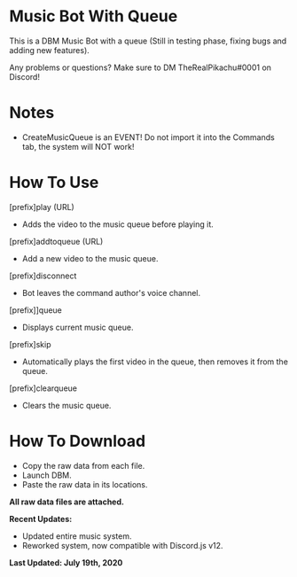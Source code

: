 # Music Bot With Queue
This is a DBM Music Bot with a queue (Still in testing phase, fixing bugs and adding new features).

Any problems or questions? Make sure to DM TheRealPikachu#0001 on Discord!

# Notes
- CreateMusicQueue is an EVENT! Do not import it into the Commands tab, the system will NOT work!

# How To Use

[prefix]play (URL)
- Adds the video to the music queue before playing it.

[prefix]addtoqueue (URL)
- Add a new video to the music queue.

[prefix]disconnect
- Bot leaves the command author's voice channel.

[prefix]]queue
- Displays current music queue.

[prefix]skip
- Automatically plays the first video in the queue, then removes it from the queue.

[prefix]clearqueue
- Clears the music queue.

# How To Download
- Copy the raw data from each file.
- Launch DBM.
- Paste the raw data in its locations.

**All raw data files are attached.**

**Recent Updates:**
- Updated entire music system.
- Reworked system, now compatible with Discord.js v12.

**Last Updated: July 19th, 2020**
